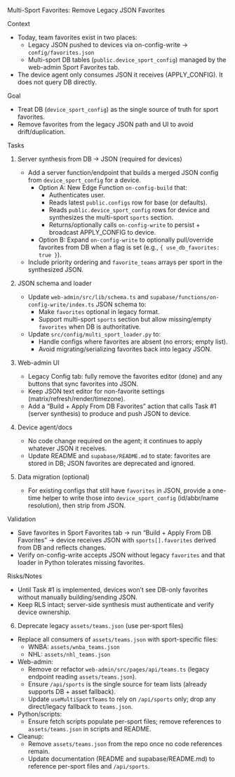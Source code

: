 Multi-Sport Favorites: Remove Legacy JSON Favorites

Context
- Today, team favorites exist in two places:
  - Legacy JSON pushed to devices via on-config-write → `config/favorites.json`
  - Multi-sport DB tables (`public.device_sport_config`) managed by the web-admin Sport Favorites tab.
- The device agent only consumes JSON it receives (APPLY_CONFIG). It does not query DB directly.

Goal
- Treat DB (`device_sport_config`) as the single source of truth for sport favorites.
- Remove favorites from the legacy JSON path and UI to avoid drift/duplication.

Tasks
1) Server synthesis from DB → JSON (required for devices)
   - Add a server function/endpoint that builds a merged JSON config from `device_sport_config` for a device.
     - Option A: New Edge Function `on-config-build` that:
       - Authenticates user.
       - Reads latest `public.configs` row for base (or defaults).
       - Reads `public.device_sport_config` rows for device and synthesizes the multi-sport `sports` section.
       - Returns/optionally calls `on-config-write` to persist + broadcast APPLY_CONFIG to device.
     - Option B: Expand `on-config-write` to optionally pull/override favorites from DB when a flag is set (e.g., `{ use_db_favorites: true }`).
   - Include priority ordering and `favorite_teams` arrays per sport in the synthesized JSON.

2) JSON schema and loader
   - Update `web-admin/src/lib/schema.ts` and `supabase/functions/on-config-write/index.ts` JSON schema to:
     - Make `favorites` optional in legacy format.
     - Support multi-sport `sports` section but allow missing/empty `favorites` when DB is authoritative.
   - Update `src/config/multi_sport_loader.py` to:
     - Handle configs where favorites are absent (no errors; empty list).
     - Avoid migrating/serializing favorites back into legacy JSON.

3) Web-admin UI
   - Legacy Config tab: fully remove the favorites editor (done) and any buttons that sync favorites into JSON.
   - Keep JSON text editor for non-favorite settings (matrix/refresh/render/timezone).
   - Add a “Build + Apply From DB Favorites” action that calls Task #1 (server synthesis) to produce and push JSON to device.

4) Device agent/docs
   - No code change required on the agent; it continues to apply whatever JSON it receives.
   - Update README and `supabase/README.md` to state: favorites are stored in DB; JSON favorites are deprecated and ignored.

5) Data migration (optional)
   - For existing configs that still have `favorites` in JSON, provide a one-time helper to write those into `device_sport_config` (id/abbr/name resolution), then strip from JSON.

Validation
- Save favorites in Sport Favorites tab → run “Build + Apply From DB Favorites” → device receives JSON with `sports[].favorites` derived from DB and reflects changes.
- Verify on-config-write accepts JSON without legacy `favorites` and that loader in Python tolerates missing favorites.

Risks/Notes
- Until Task #1 is implemented, devices won’t see DB-only favorites without manually building/sending JSON.
- Keep RLS intact; server-side synthesis must authenticate and verify device ownership.

6) Deprecate legacy `assets/teams.json` (use per-sport files)
- Replace all consumers of `assets/teams.json` with sport-specific files:
  - WNBA: `assets/wnba_teams.json`
  - NHL: `assets/nhl_teams.json`
- Web-admin:
  - Remove or refactor `web-admin/src/pages/api/teams.ts` (legacy endpoint reading `assets/teams.json`).
  - Ensure `/api/sports` is the single source for team lists (already supports DB + asset fallback).
  - Update `useMultiSportTeams` to rely on `/api/sports` only; drop any direct/legacy fallback to `teams.json`.
- Python/scripts:
  - Ensure fetch scripts populate per-sport files; remove references to `assets/teams.json` in scripts and README.
- Cleanup:
  - Remove `assets/teams.json` from the repo once no code references remain.
  - Update documentation (README and supabase/README.md) to reference per-sport files and `/api/sports`.
